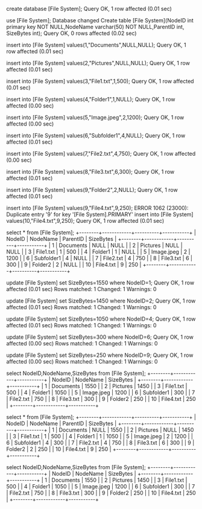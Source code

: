  create database [File System];
Query OK, 1 row affected (0.01 sec)

 use [File System];
Database changed
 Create table [File System](NodeID int primary key NOT NULL,NodeName varchar(50) NOT NULL,ParentID int, SizeBytes int);
Query OK, 0 rows affected (0.02 sec)

 insert into [File System] values(1,"Documents",NULL,NULL);
Query OK, 1 row affected (0.01 sec)

 insert into [File System] values(2,"Pictures",NULL,NULL);
Query OK, 1 row affected (0.01 sec)

 insert into [File System] values(3,"File1.txt",1,500);
Query OK, 1 row affected (0.01 sec)

 insert into [File System] values(4,"Folder1",1,NULL);
Query OK, 1 row affected (0.00 sec)

 insert into [File System] values(5,"Image.jpeg",2,1200);
Query OK, 1 row affected (0.00 sec)

 insert into [File System] values(6,"Subfolder1",4,NULL);
Query OK, 1 row affected (0.01 sec)

 insert into [File System] values(7,"File2.txt",4,750);
Query OK, 1 row affected (0.00 sec)

 insert into [File System] values(8,"File3.txt",6,300);
Query OK, 1 row affected (0.01 sec)

 insert into [File System] values(9,"Folder2",2,NULL);
Query OK, 1 row affected (0.01 sec)

 insert into [File System] values(9,"File4.txt",9,250);
ERROR 1062 (23000): Duplicate entry '9' for key '[File System].PRIMARY'
 insert into [File System] values(10,"File4.txt",9,250);
Query OK, 1 row affected (0.01 sec)

 select * from [File System];
+--------+------------+----------+-----------+
| NodeID | NodeName   | ParentID | SizeBytes |
+--------+------------+----------+-----------+
|      1 | Documents  |     NULL |      NULL |
|      2 | Pictures   |     NULL |      NULL |
|      3 | File1.txt  |        1 |       500 |
|      4 | Folder1    |        1 |      NULL |
|      5 | Image.jpeg |        2 |      1200 |
|      6 | Subfolder1 |        4 |      NULL |
|      7 | File2.txt  |        4 |       750 |
|      8 | File3.txt  |        6 |       300 |
|      9 | Folder2    |        2 |      NULL |
|     10 | File4.txt  |        9 |       250 |
+--------+------------+----------+-----------+

 update [File System] set SizeBytes=1550 where NodeID=1;
Query OK, 1 row affected (0.01 sec)
Rows matched: 1  Changed: 1  Warnings: 0

 update [File System] set SizeBytes=1450 where NodeID=2;
Query OK, 1 row affected (0.01 sec)
Rows matched: 1  Changed: 1  Warnings: 0

 update [File System] set SizeBytes=1050 where NodeID=4;
Query OK, 1 row affected (0.01 sec)
Rows matched: 1  Changed: 1  Warnings: 0

 update [File System] set SizeBytes=300 where NodeID=6;
Query OK, 1 row affected (0.00 sec)
Rows matched: 1  Changed: 1  Warnings: 0

 update [File System] set SizeBytes=250 where NodeID=9;
Query OK, 1 row affected (0.00 sec)
Rows matched: 1  Changed: 1  Warnings: 0

 select NodeID,NodeName,SizeBytes from [File System];
+--------+------------+-----------+
| NodeID | NodeName   | SizeBytes |
+--------+------------+-----------+
|      1 | Documents  |      1550 |
|      2 | Pictures   |      1450 |
|      3 | File1.txt  |       500 |
|      4 | Folder1    |      1050 |
|      5 | Image.jpeg |      1200 |
|      6 | Subfolder1 |       300 |
|      7 | File2.txt  |       750 |
|      8 | File3.txt  |       300 |
|      9 | Folder2    |       250 |
|     10 | File4.txt  |       250 |
+--------+------------+-----------+

 select * from [File System];
+--------+------------+----------+-----------+
| NodeID | NodeName   | ParentID | SizeBytes |
+--------+------------+----------+-----------+
|      1 | Documents  |     NULL |      1550 |
|      2 | Pictures   |     NULL |      1450 |
|      3 | File1.txt  |        1 |       500 |
|      4 | Folder1    |        1 |      1050 |
|      5 | Image.jpeg |        2 |      1200 |
|      6 | Subfolder1 |        4 |       300 |
|      7 | File2.txt  |        4 |       750 |
|      8 | File3.txt  |        6 |       300 |
|      9 | Folder2    |        2 |       250 |
|     10 | File4.txt  |        9 |       250 |
+--------+------------+----------+-----------+

 select NodeID,NodeName,SizeBytes from [File System];
+--------+------------+-----------+
| NodeID | NodeName   | SizeBytes |
+--------+------------+-----------+
|      1 | Documents  |      1550 |
|      2 | Pictures   |      1450 |
|      3 | File1.txt  |       500 |
|      4 | Folder1    |      1050 |
|      5 | Image.jpeg |      1200 |
|      6 | Subfolder1 |       300 |
|      7 | File2.txt  |       750 |
|      8 | File3.txt  |       300 |
|      9 | Folder2    |       250 |
|     10 | File4.txt  |       250 |
+--------+------------+-----------+


